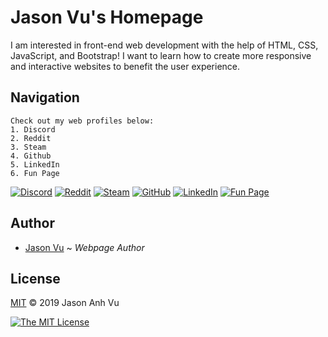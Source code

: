 # Jason Vu's Homepage

I am interested in front-end web development with the help of HTML, CSS, JavaScript, and Bootstrap! I want to learn how to create more responsive and interactive websites to benefit the user experience.

## Navigation
```
Check out my web profiles below:
1. Discord
2. Reddit
3. Steam
4. Github
5. LinkedIn
6. Fun Page
```
[![Discord](https://img.shields.io/badge/Discord-Create%20conversation-0000ff)](https://discord.com)
[![Reddit](https://img.shields.io/badge/Reddit-The%20front%20page%20of%20the%20Internet-ff4301)](https://reddit.com/jvu404)
[![Steam](https://img.shields.io/badge/Steam-The%20ultimate%20destination%20for%20games-004F6C)](https://store.steampowered.com/hydrogen2_oxygen1)
[![GitHub](https://img.shields.io/badge/GitHub-Build%20software%20better%2C%20together-211F1F)](https://github.com/javu404)
[![LinkedIn](https://img.shields.io/badge/LinkedIn-Connecting%20the%20world's%20professionals-0077B5)](https://linkedin.com/in/jason-anh-vu/)
[![Fun Page](https://img.shields.io/badge/Fun%20Page-Jason%20Vu's%20Fun%20Page-yellowgreen)](https://javu404.github.io)

## Author
- [Jason Vu](https://javu404.github.io) ~ *Webpage Author*

## License
[MIT](https://opensource.org/licenses/MIT) © 2019 Jason Anh Vu

[![The MIT License](https://img.shields.io/badge/License-MIT-yellow.svg)](https://opensource.org/licenses/MIT)
